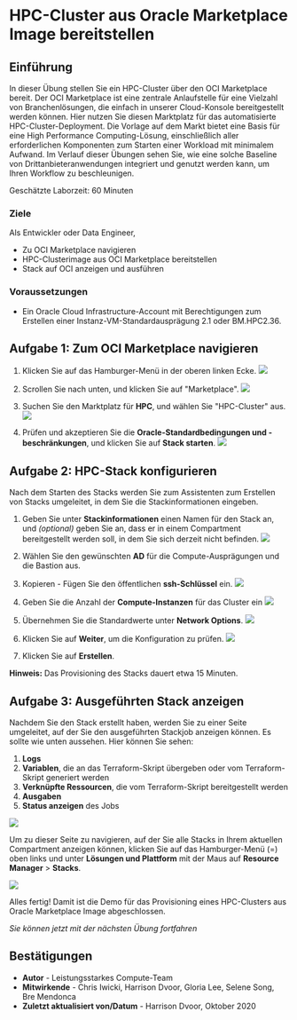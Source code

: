 # HPC-Cluster aus Oracle Marketplace Image bereitstellen

## Einführung

In dieser Übung stellen Sie ein HPC-Cluster über den OCI Marketplace bereit. Der OCI Marketplace ist eine zentrale Anlaufstelle für eine Vielzahl von Branchenlösungen, die einfach in unserer Cloud-Konsole bereitgestellt werden können. Hier nutzen Sie diesen Marktplatz für das automatisierte HPC-Cluster-Deployment. Die Vorlage auf dem Markt bietet eine Basis für eine High Performance Computing-Lösung, einschließlich aller erforderlichen Komponenten zum Starten einer Workload mit minimalem Aufwand. Im Verlauf dieser Übungen sehen Sie, wie eine solche Baseline von Drittanbieteranwendungen integriert und genutzt werden kann, um Ihren Workflow zu beschleunigen.

Geschätzte Laborzeit: 60 Minuten

### Ziele

Als Entwickler oder Data Engineer,

*   Zu OCI Marketplace navigieren
*   HPC-Clusterimage aus OCI Marketplace bereitstellen
*   Stack auf OCI anzeigen und ausführen

### Voraussetzungen

*   Ein Oracle Cloud Infrastructure-Account mit Berechtigungen zum Erstellen einer Instanz-VM-Standardausprägung 2.1 oder BM.HPC2.36.

## Aufgabe 1: Zum OCI Marketplace navigieren

1.  Klicken Sie auf das Hamburger-Menü in der oberen linken Ecke. ![](./images/click_hamburger.png)
    
2.  Scrollen Sie nach unten, und klicken Sie auf "Marketplace". ![](./images/click_marketplace.png)
    
3.  Suchen Sie den Marktplatz für **HPC**, und wählen Sie "HPC-Cluster" aus. ![](./images/marketplace.png)
    
4.  Prüfen und akzeptieren Sie die **Oracle-Standardbedingungen und -beschränkungen**, und klicken Sie auf **Stack starten**. ![](./images/launch_stack.png)
    

## Aufgabe 2: HPC-Stack konfigurieren

Nach dem Starten des Stacks werden Sie zum Assistenten zum Erstellen von Stacks umgeleitet, in dem Sie die Stackinformationen eingeben.

1.  Geben Sie unter **Stackinformationen** einen Namen für den Stack an, und _(optional)_ geben Sie an, dass er in einem Compartment bereitgestellt werden soll, in dem Sie sich derzeit nicht befinden. ![](./images/stack_p1.png)
    
2.  Wählen Sie den gewünschten **AD** für die Compute-Ausprägungen und die Bastion aus.
    
3.  Kopieren - Fügen Sie den öffentlichen **ssh-Schlüssel** ein. ![](./images/stack_p2_1.png)
    
4.  Geben Sie die Anzahl der **Compute-Instanzen** für das Cluster ein ![](./images/stack_p2_2.png)
    
5.  Übernehmen Sie die Standardwerte unter **Network Options**. ![](./images/stack_p2_3.png)
    
6.  Klicken Sie auf **Weiter**, um die Konfiguration zu prüfen. ![](./images/stack_p3.png)
    
7.  Klicken Sie auf **Erstellen**.
    

**Hinweis:** Das Provisioning des Stacks dauert etwa 15 Minuten.

## Aufgabe 3: Ausgeführten Stack anzeigen

Nachdem Sie den Stack erstellt haben, werden Sie zu einer Seite umgeleitet, auf der Sie den ausgeführten Stackjob anzeigen können. Es sollte wie unten aussehen. Hier können Sie sehen:

1.  **Logs**
2.  **Variablen**, die an das Terraform-Skript übergeben oder vom Terraform-Skript generiert werden
3.  **Verknüpfte Ressourcen**, die vom Terraform-Skript bereitgestellt werden
4.  **Ausgaben**
5.  **Status anzeigen** des Jobs

![](./images/stack_detail_provisioning.png)

Um zu dieser Seite zu navigieren, auf der Sie alle Stacks in Ihrem aktuellen Compartment anzeigen können, klicken Sie auf das Hamburger-Menü (=) oben links und unter **Lösungen und Plattform** mit der Maus auf **Resource Manager** > **Stacks**.

![](./images/nav_resource_manager.png)

Alles fertig! Damit ist die Demo für das Provisioning eines HPC-Clusters aus Oracle Marketplace Image abgeschlossen.

_Sie können jetzt mit der nächsten Übung fortfahren_

## Bestätigungen

*   **Autor** - Leistungsstarkes Compute-Team
*   **Mitwirkende** - Chris Iwicki, Harrison Dvoor, Gloria Lee, Selene Song, Bre Mendonca
*   **Zuletzt aktualisiert von/Datum** - Harrison Dvoor, Oktober 2020